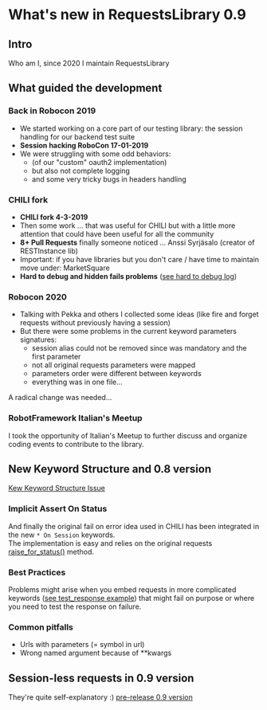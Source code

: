 # What's new in RequestsLibrary 0.9

## Intro

Who am I, since 2020 I maintain RequestsLibrary 

## What guided the development

### Back in Robocon 2019

- We started working on a core part of our testing library:
  the session handling for our backend test suite
- **Session hacking RoboCon 17-01-2019**
- We were struggling with some odd behaviors:
    - (of our "custom" oauth2 implementation)
    - but also not complete logging
    - and some very tricky bugs in headers handling
  
### CHILI fork

- **CHILI fork 4-3-2019**
- Then some work ... that was useful for CHILI
  but with a little more attention that could have been useful for all the community  
- **8+ Pull Requests** finally someone noticed ... Anssi Syrjäsalo (creator of RESTInstance lib)
- Important: if you have libraries but you don't care / have time to maintain move under: MarketSquare
- **Hard to debug and hidden fails problems** ([see hard to debug log](/failonstatus/hard_to_debug_log_example.html))

### Robocon 2020 

- Talking with Pekka and others I collected some ideas (like fire and forget requests 
  without previously having a session)
- But there were some problems in the current keyword parameters signatures:
  - session alias could not be removed since was mandatory and the first parameter
  - not all original requests parameters were mapped 
  - parameters order were different between keywords
  - everything was in one file...

A radical change was needed... 

### RobotFramework Italian's Meetup

I took the opportunity of Italian's Meetup to further discuss 
and organize coding events to contribute to the library.

## New Keyword Structure and 0.8 version

[Kew Keyword Structure Issue](https://github.com/MarketSquare/robotframework-requests/issues/258)

### Implicit Assert On Status

And finally the original fail on error idea used in CHILI has been integrated in the new `* On Session` keywords.  
The implementation is easy and relies on the original requests [raise_for_status()](https://2.python-requests.org/en/master/_modules/requests/models/#Response.raise_for_status) method.

### Best Practices

Problems might arise when you embed requests in more complicated keywords ([see test_response example](/response/test_response.robot))
that might fail on purpose or where you need to test the response on failure. 

### Common pitfalls 

- Urls with parameters (= symbol in url)
- Wrong named argument because of **kwargs

## Session-less requests in 0.9 version

They're quite self-explanatory :)
[pre-release 0.9 version](https://github.com/MarketSquare/robotframework-requests/blob/master/README.md)
